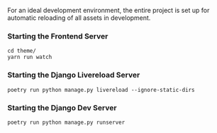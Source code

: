 For an ideal development environment, the entire project is set up for automatic reloading of all assets in development.

### Starting the Frontend Server

```
cd theme/
yarn run watch
```

### Starting the Django Livereload Server

```
poetry run python manage.py livereload --ignore-static-dirs
```

### Starting the Django Dev Server

``` 
poetry run python manage.py runserver
```